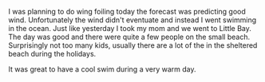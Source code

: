 I was planning to do wing foiling today the forecast was predicting good wind. Unfortunately the wind didn't eventuate and instead I went swimming in the ocean. Just like yesterday I took my mom and we went to Little Bay. The day was good and there were quite a few people on the small beach.  Surprisingly not too many kids, usually there are a lot of the in the sheltered beach during the holidays. 

It was great to have a cool swim during a very warm day.